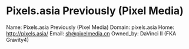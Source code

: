 
# Pixels.asia Previously (Pixel Media)

Name: Pixels.asia Previously (Pixel Media)
Domain: pixels.asia
Home: http://pixels.asia/
Email: sh@pixelmedia.cn
Owned_by: DaVinci II (FKA Gravity4)
